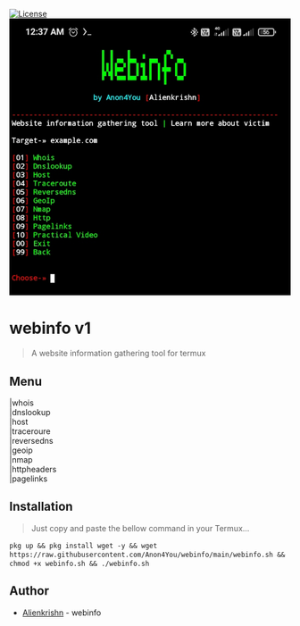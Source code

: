 [![License](https://img.shields.io/badge/Licenese-MIT-blue.svg?longCache=true&style=flat)](https://github.com/Anon4You/webinfo/blob/main/LICENSE)
<img src="logo.jpg"/>
# webinfo v1
>A website information gathering tool for termux
## Menu
|whois <br>
|dnslookup <br>
|host <br>
|traceroure <br>
|reversedns <br>
|geoip <br>
|nmap <br>
|httpheaders <br>
|pagelinks <br>

## Installation
> Just copy and paste the bellow command in your Termux... 
```
pkg up && pkg install wget -y && wget https://raw.githubusercontent.com/Anon4You/webinfo/main/webinfo.sh && chmod +x webinfo.sh && ./webinfo.sh
```
## Author
* [Alienkrishn](https://www.instagram.com/alienkrishn) - webinfo





